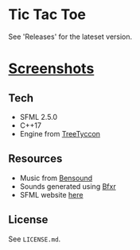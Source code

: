 # Tic Tac Toe

See 'Releases' for the lateset version.

# [Screenshots](https://imgur.com/a/bD136qh)

## Tech
* SFML 2.5.0
* C++17
* Engine from [TreeTyccon](https://github.com/Condzi/TreeTycoon/TreeTycoon/Engine)

## Resources
* Music from [Bensound](https://www.bensound.com/)
* Sounds generated using [Bfxr](https://www.bfxr.net/)
* SFML website [here](http://sfml-dev.org)

## License
See `LICENSE.md`.
